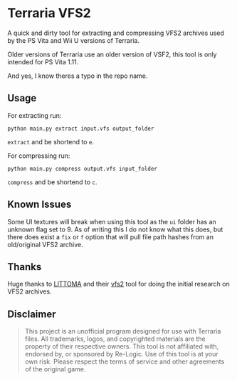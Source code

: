 # Terraria VFS2
A quick and dirty tool for extracting and compressing VFS2 archives used by the PS Vita and Wii U versions of Terraria.

Older versions of Terraria use an older version of VSF2, this tool is only intended for PS Vita 1.11.

And yes, I know theres a typo in the repo name.

## Usage
For extracting run:
```shell
python main.py extract input.vfs output_folder
```
`extract` and be shortend to `e`.

For compressing run:
```shell
python main.py compress output.vfs input_folder
```
`compress` and be shortend to `c`.

## Known Issues
Some UI textures will break when using this tool as the `ui` folder has an unknown flag set to 9. As of writing this I do not know what this does, but there does exist a `fix` or `f` option that will pull file path hashes from an old/original VFS2 archive.

## Thanks
Huge thanks to [LITTOMA](https://github.com/LITTOMA) and their [vfs2](https://github.com/LITTOMA/vfs2) tool for doing the initial research on VFS2 archives.

## Disclaimer
>This project is an unofficial program designed for use with Terraria files.
>All trademarks, logos, and copyrighted materials are the property of their respective owners.
>This tool is not affiliated with, endorsed by, or sponsored by Re-Logic.
>Use of this tool is at your own risk. Please respect the terms of service and other agreements of the original game.
